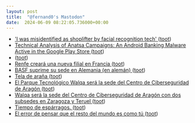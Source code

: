 ```yaml
---
layout: post
title:  "@fernand0's Mastodon"
date:  2024-06-09 08:22:05.736000+00:00
---
```

*  ['I was misidentified as shoplifter by facial recognition tech' ](https://www.bbc.com/news/technology-6905594) ([toot](https://mastodon.social/@fernand0/112585692003421363))
*  [Technical Analysis of Anatsa Campaigns: An Android Banking Malware Active in the Google Play Store ](https://www.zscaler.com/blogs/security-research/technical-analysis-anatsa-campaigns-android-banking-malware-active-googl) ([toot](https://mastodon.social/@fernand0/112585406536476890))
*  [ ](https://mastodon.social/users/fernand0/statuses/112585330931307215/activity) ([toot](https://mastodon.social/users/fernand0/statuses/112585330931307215/activity))
*  [Renfe creará una nueva filial en Francia ](https://www.vialibre-ffe.com/noticias.asp?not=4201) ([toot](https://mastodon.social/@fernand0/112584006867548819))
*  [BASF suprime su sede en Alemania (en alemán)  ](https://www.signal-online.de/2024/05/25/basf/) ([toot](https://mastodon.social/@fernand0/112582120122521478))
*  [Tela de araña ](https://www.flickr.com/photos/fernand0/53763594906) ([toot](https://mastodon.social/@fernand0/112582105213859487))
*  [El Parque Tecnológico Walqa será la sede del Centro de Ciberseguridad de Aragón ](https://cadenaser.com/aragon/2024/05/29/el-parque-tecnologico-walqa-sera-la-sede-del-centro-de-ciberseguridad-de-aragon-radio-huesca) ([toot](https://mastodon.social/@fernand0/112581982089795544))
*  [Walqa será la sede del Centro de Ciberseguridad de Aragón con dos subsedes en Zaragoza y Teruel ](https://www.europapress.es/aragon/noticia-walqa-sera-sede-centro-ciberseguridad-aragon-dos-subsedes-zaragoza-teruel-20240529130853.htm) ([toot](https://mastodon.social/@fernand0/112581723356954830))
*  [Tiempo de espárragos. ](https://avecesunafoto.wordpress.com/2024/06/08/tiempo-de-esparragos) ([toot](https://mastodon.social/@fernand0/112581678867162471))
*  [El error de pensar que el resto del mundo es como tú ](https://www.elespanol.com/invertia/opinion/20240529/error-pensar-resto-mundo/858794120_13.htm) ([toot](https://mastodon.social/@fernand0/112581368182183218))

